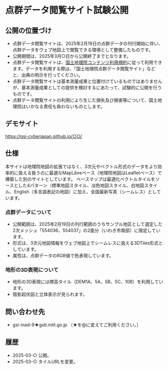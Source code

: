 # 点群データ閲覧サイト試験公開

## 公開の位置づけ
- 点群データ閲覧サイトは、2025年2月19日の点群データの刊行開始に伴い、点群データをウェブ地図上で閲覧できる環境として整備したものです。
- 公開期間は、2025年3月○日から公開終了までとなります。
- 点群データ閲覧サイトは、[国土地理院コンテンツ利用規約](https://www.gsi.go.jp/kikakuchousei/kikakuchousei40182.html)に従って利用できます。データを利用する際は、「国土地理院点群データ閲覧サイト」などと、出典の明示を行ってください。
- 点群データ閲覧サイトは基本測量成果と位置付けているものではありませんが、基本測量成果としての提供を検討するにあたって、試験的に公開を行うものです。
- 点群データ閲覧サイトの利用により生じた損失及び損害等について、国土地理院はいかなる責任も負わないものとします。

## デモサイト
https://gsi-cyberjapan.github.io/○○/

## 仕様
本サイトは地理院地図の拡張ではなく、3次元やベクトル形式のデータをより効率的に扱える扱うのに最適なMapLibreベース（地理院地図はLeafletベース）で構築した別のサイトとしています。
ベースマップは最適化ベクトルタイルをソースとした4パターン（標準地図スタイル、淡色地図スタイル、白地図スタイル、English（多言語表記の地図）に加え、全国最新写真（シームレス）としています。

### 点群データについて
* 公開範囲は、2025年2月19日の刊行範囲のうちサンプル地区として選定した2次メッシュ「554036、554037」の2面分（いわき市南部）に限定しています。
* 形式は、3次元地図情報をウェブ地図上でシームレスに扱える3DTiles形式としています。
* 属性は、点群データのRGB値で色表現しています。

### 地形の3D表現について
* 地形の3D表現には標高タイル（DEM1A、5A、5B、5C、10B）を利用しています。
* 陰影起伏図と立体表示が見られます。

## 問い合わせ先
- gsi-inad-9★gxb.mlit.go.jp （★を@に変えてご利用ください。）

## 履歴
- 2025-03-○ 公開。
- 2025-03-○ タイルURLを変更。


